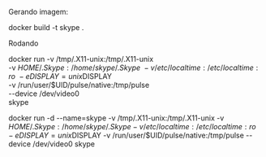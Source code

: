 Gerando imagem:

docker build -t skype .

Rodando

docker run -v /tmp/.X11-unix:/tmp/.X11-unix \
	-v $HOME/.Skype:/home/skype/.Skype \
    -v /etc/localtime:/etc/localtime:ro \
	-e DISPLAY=unix$DISPLAY \
	-v /run/user/$UID/pulse/native:/tmp/pulse \
	--device /dev/video0 \
	skype



docker run -d  --name=skype -v /tmp/.X11-unix:/tmp/.X11-unix -v $HOME/.Skype:/home/skype/.Skype -v /etc/localtime:/etc/localtime:ro -e DISPLAY=unix$DISPLAY -v /run/user/$UID/pulse/native:/tmp/pulse --device /dev/video0 skype

